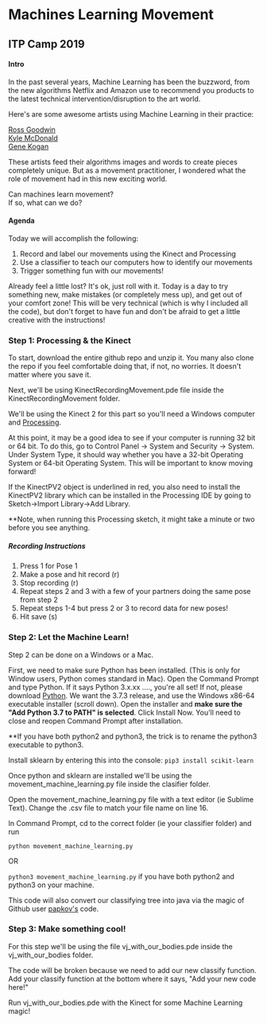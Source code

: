 # Machines Learning Movement

## ITP Camp 2019

#### Intro
In the past several years, Machine Learning has been the buzzword, from the new algorithms Netflix and Amazon use to recommend you products to the latest technical intervention/disruption to the art world. 

Here's are some awesome artists using Machine Learning in their practice:

[Ross Goodwin](http://rossgoodwin.com/)<br>
[Kyle McDonald](https://medium.com/@kcimc/a-return-to-machine-learning-2de3728558eb)<br>
[Gene Kogan](https://medium.com/@genekogan/machine-learning-for-artists-e93d20fdb097)

These artists feed their algorithms images and words to create pieces completely unique. But as a movement practitioner, I wondered what the role of movement had in this new exciting world. 

Can machines learn movement? <br>
If so, what can we do?

#### Agenda

Today we will accomplish the following:

1. Record and label our movements using the Kinect and Processing
2. Use a classifier to teach our computers how to identify our movements
3. Trigger something fun with our movements!

Already feel a little lost? It's ok, just roll with it. Today is a day to try something new, make mistakes (or completely mess up), and get out of your comfort zone! This will be very technical (which is why I included all the code), but don't forget to have fun and don't be afraid to get a little creative with the instructions!

### Step 1: Processing & the Kinect
To start, download the entire github repo and unzip it. You many also clone the repo if you feel comfortable doing that, if not, no worries. It doesn't matter where you save it.

Next, we'll be using KinectRecordingMovement.pde file inside the KinectRecordingMovement folder. 

We'll be using the Kinect 2 for this part so you'll need a Windows computer and [Processing](https://processing.org/download/). 

At this point, it may be a good idea to see if your computer is running 32 bit or 64 bit. To do this, go to Control Panel -> System and Security -> System. Under System Type, it should way whether you have a 32-bit Operating System or 64-bit Operating System. This will be important to know moving forward!

If the KinectPV2 object is underlined in red, you also need to install the KinectPV2 library which can be installed in the Processing IDE by going to Sketch->Import Library->Add Library.

**Note, when running this Processing sketch, it might take a minute or two before you see anything.

##### Recording Instructions
1. Press 1 for Pose 1
2. Make a pose and hit record (r)
3. Stop recording (r)
4. Repeat steps 2 and 3 with a few of your partners doing the same pose from step 2
5. Repeat steps 1-4 but press 2 or 3 to record data for new poses!
6. Hit save (s)

### Step 2: Let the Machine Learn!
Step 2 can be done on a Windows or a Mac.

First, we need to make sure Python has been installed. (This is only for Window users, Python comes standard in Mac).
Open the Command Prompt and type Python. If it says Python 3.x.xx ...., you're all set! If not, please download [Python](https://www.python.org/downloads/windows). We want the 3.7.3 release, and use the Windows x86-64 executable installer (scroll down). Open the installer and <b>make sure the "Add Python 3.7 to PATH" is selected</b>. Click Install Now. You'll need to close and reopen Command Prompt after installation.

**If you have both python2 and python3, the trick is to rename the python3 executable to python3.

Install sklearn by entering this into the console:
```pip3 install scikit-learn```

Once python and sklearn are installed we'll be using the movement\_machine\_learning.py file inside the clasifier folder. 

Open the movement\_machine\_learning.py file with a text editor (ie Sublime Text). Change the .csv file to match your file name on line 16.

In Command Prompt, cd to the correct folder (ie your classifier folder) and run

```python movement_machine_learning.py```

OR

```python3 movement_machine_learning.py```
if you have both python2 and python3 on your machine.

This code will also convert our classifying tree into java via the magic of Github user [papkov's](https://github.com/papkov) code. 

### Step 3: Make something cool!
For this step we'll be using the file vj\_with\_our\_bodies.pde inside the vj\_with\_our\_bodies folder.

The code will be broken because we need to add our new classify function. Add your classify function at the bottom where it says, "Add your new code here!"

Run vj\_with\_our\_bodies.pde with the Kinect for some Machine Learning magic!




